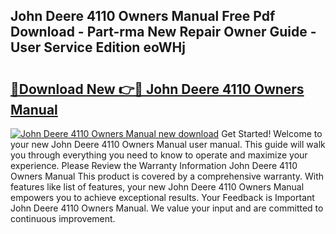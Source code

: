 ## John Deere 4110 Owners Manual Free Pdf Download - Part-rma New Repair Owner Guide - User Service Edition eoWHj

# <h2><a href="http://bc88102.oget.top/?id=John+Deere+4110+Owners+Manual">🔗Download New 👉🔴 John Deere 4110 Owners Manual</a></h2>

[![John Deere 4110 Owners Manual new download](https://i.imgur.com/5g1atiW.png)](http://bc88102.oget.top/?id=John+Deere+4110+Owners+Manual)
Get Started! Welcome to your new John Deere 4110 Owners Manual user manual. This guide will walk you through everything you need to know to operate and maximize your experience. Please Review the Warranty Information John Deere 4110 Owners Manual This product is covered by a comprehensive warranty. With features like list of features, your new John Deere 4110 Owners Manual empowers you to achieve exceptional results. Your Feedback is Important John Deere 4110 Owners Manual. We value your input and are committed to continuous improvement.
